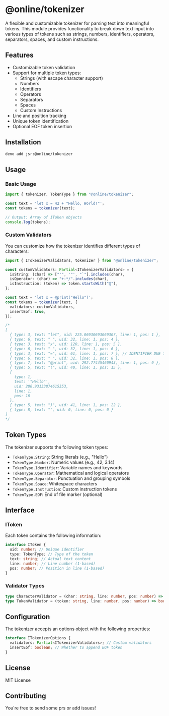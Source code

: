 # @online/tokenizer

A flexible and customizable tokenizer for parsing text into meaningful tokens. This module provides functionality to break down text input into various types of tokens such as strings, numbers, identifiers, operators, separators, spaces,
and custom instructions.

## Features

- Customizable token validation
- Support for multiple token types:
  - Strings (with escape character support)
  - Numbers
  - Identifiers
  - Operators
  - Separators
  - Spaces
  - Custom Instructions
- Line and position tracking
- Unique token identification
- Optional EOF token insertion

## Installation

```bash
deno add jsr:@online/tokenizer
```

## Usage

### Basic Usage

```typescript
import { tokenizer, TokenType } from "@online/tokenizer";

const text = 'let x = 42 + "Hello, World!"';
const tokens = tokenizer(text);

// Output: Array of IToken objects
console.log(tokens);
```

### Custom Validators

You can customize how the tokenizer identifies different types of characters:

```typescript
import { ITokenizerValidators, tokenizer } from "@online/tokenizer";

const customValidators: Partial<ITokenizerValidators> = {
  isString: (char) => ["'", '"', "`"].includes(char),
  isOperator: (char) => "+-*/".includes(char),
  isInstruction: (token) => token.startsWith("@"),
};

const text = 'let x = @print("Hello")';
const tokens = tokenizer(text, {
  validators: customValidators,
  insertEof: true,
});

/*
[
  { type: 3, text: "let", uid: 225.06930693069307, line: 1, pos: 1 },
  { type: 6, text: " ", uid: 32, line: 1, pos: 4 },
  { type: 3, text: "x", uid: 120, line: 1, pos: 5 },
  { type: 6, text: " ", uid: 32, line: 1, pos: 6 },
  { type: 3, text: "=", uid: 61, line: 1, pos: 7 }, // IDENTIFIER DUE THIS IS NOT ADDED TO "IsOperator"
  { type: 6, text: " ", uid: 32, line: 1, pos: 8 },
  { type: 7, text: "@print", uid: 292.77445460943, line: 1, pos: 9 },
  { type: 5, text: "(", uid: 40, line: 1, pos: 15 },
  {
    type: 1,
    text: '"Hello"',
    uid: 280.93133874615353,
    line: 1,
    pos: 16
  },
  { type: 5, text: ")", uid: 41, line: 1, pos: 22 },
  { type: 8, text: "", uid: 0, line: 0, pos: 0 }
]
*/
```

## Token Types

The tokenizer supports the following token types:

- `TokenType.String`: String literals (e.g., "Hello")
- `TokenType.Number`: Numeric values (e.g., 42, 3.14)
- `TokenType.Identifier`: Variable names and keywords
- `TokenType.Operator`: Mathematical and logical operators
- `TokenType.Separator`: Punctuation and grouping symbols
- `TokenType.Space`: Whitespace characters
- `TokenType.Instruction`: Custom instruction tokens
- `TokenType.EOF`: End of file marker (optional)

## Interface

### IToken

Each token contains the following information:

```typescript
interface IToken {
  uid: number; // Unique identifier
  type: TokenType; // Type of the token
  text: string; // Actual text content
  line: number; // Line number (1-based)
  pos: number; // Position in line (1-based)
}
```

### Validator Types

```typescript
type CharacterValidator = (char: string, line: number, pos: number) => boolean;
type TokenValidator = (token: string, line: number, pos: number) => boolean;
```

## Configuration

The tokenizer accepts an options object with the following properties:

```typescript
interface ITokenizerOptions {
  validators: Partial<ITokenizerValidators>; // Custom validators
  insertEof: boolean; // Whether to append EOF token
}
```

## License

MIT License

## Contributing

You're free to send some prs or add issues!
